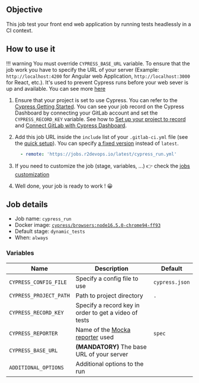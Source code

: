 ## Objective

This job test your front end web application by running tests headlessly in a CI context.


## How to use it

!!! warning 
    You must override `CYPRESS_BASE_URL` variable.
    To ensure that the job work you have to specify the URL of your server (Example: `http://localhost:4200` for Angular web Application, `http://localhost:3000` for React, etc.).
    It's used to     prevent Cypress runs before your web sever is up and available. You can see more [here](https://docs.cypress.io/guides/continuous-integration/introduction#Boot-your-server)
    

1. Ensure that your project is set to use Cypress. You can refer to the [Cypress Getting Started](https://docs.cypress.io/guides/getting-started/installing-cypress). You can see your job record on the Cypress Dashboard by connecting your GitLab account and set the `CYPRESS_RECORD_KEY` variable. See how to [Set up your project to record](https://docs.cypress.io/guides/dashboard/projects#Set-up-a-project-to-record) and [Connect GitLab with Cypress Dashboard](https://docs.cypress.io/guides/dashboard/gitlab-integration#Installing-the-GitLab-integration).

1. Add this job URL inside the `include` list of your `.gitlab-ci.yml` file (see the [quick setup](/use-the-hub/#quick-setup)). You can specify [a fixed version](#changelog) instead of `latest`.
    ```yaml
      - remote: 'https://jobs.r2devops.io/latest/cypress_run.yml'
    ```
1. If you need to customize the job (stage, variables, ...) 👉 check the [jobs
   customization](/use-the-hub/#jobs-customization)
1. Well done, your job is ready to work ! 😀

## Job details

* Job name: `cypress_run`
* Docker image:
[`cypress/browsers:node16.5.0-chrome94-ff93`](https://hub.docker.com/r/cypress/browsers)
* Default stage: `dynamic_tests`
* When: `always`

### Variables

| Name | Description | Default | 
| ---- | ----------- | ------- |
| `CYPRESS_CONFIG_FILE` | Specify a config file to use | `cypress.json` |
| `CYPRESS_PROJECT_PATH` | Path to project directory | `.` |
| `CYPRESS_RECORD_KEY` | Specify a record key in order to get a video of tests | ` ` |
| `CYPRESS_REPORTER` | Name of the [Mocka reporter](https://docs.cypress.io/guides/tooling/reporters) used| `spec` |
| `CYPRESS_BASE_URL`  | **(MANDATORY)** The base URL of your server | ` `|
| `ADDITIONAL_OPTIONS` | Additional options to the run | ` ` |
